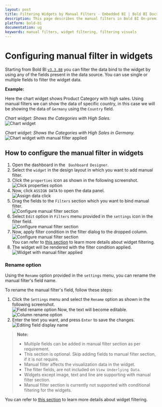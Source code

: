 ```yaml
---
layout: post
title: Filtering Widgets by Manual Filters - Embedded BI | Bold BI Docs
description: This page describes the manual filters in Bold BI On-premise version where fields can be added into filter section of a widget to apply filter based on them.
platform: bold-bi
documentation: ug
keywords: manual filters, widget filtering, filtering visuals
---
```


# Configuring manual filter in widgets

Starting from Bold BI [`v3.3.88`](https://www.boldbi.com/release-history/enterprise/3-3#3-3-88) you can filter the data bind to the widget by using any of the fields present in the data source. You can use single or multiple fields to filter the widget data. 

**Example:**

Here the chart widget shows Product Category with high sales. Using manual filters we can show the data of specific country, in this case we will be showing the data of `Germany` using the `Country` field.

*Chart widget: Shows the Categories with High Sales.* <br>
 ![Chart widget](/static/assets/embedded/visualizing-data/working-with-widgets/images/manual-filter-not-applied-in-chart.png)

*Chart widget: Shows the Categories with High Sales in Germany.*<br>
 ![Chart widget with manual filter applied](/static/assets/embedded/visualizing-data/working-with-widgets/images/manual-filter-applied-in-chart.png)

## How to configure the manual filter in widgets

1.	Open the dashboard in the ` Dashboard Designer`. 
2.	Select the  `widget` in the design layout in which you want to add manual filter. 
3.	Click the `properties` icon as shown in the following screenshot.<br>
 ![Click properties option](/static/assets/embedded/visualizing-data/working-with-widgets/images/manual-filter-properties-icon.png)
4.	Now, click `ASSIGN DATA` to open the data panel.<br>
 ![Assign data click](/static/assets/embedded/visualizing-data/working-with-widgets/images/manual-filter-assigndata.png)
5.	Drag the fields to the `Filters` section which you want to bind manual filter.<br>
 ![Configure manual filter section](/static/assets/embedded/visualizing-data/working-with-widgets/images/manual-filter-column-dropped.png)
6. Select `Edit` option in `Filters` menu provided in the `settings` icon in the filter field.<br>
 ![Configure manual filter section](/static/assets/embedded/visualizing-data/working-with-widgets/images/manual-filter-settings-icon.png)
7.  Now, apply filter condition in the filter dialog to the dropped column. <br>
 ![Configure manual filter section](/static/assets/embedded/visualizing-data/working-with-widgets/images/manual-filter-dialog.png)<br>
  You can refer to [this section](/embedded-bi/visualizing-data/working-with-widgets/configuring-widget-filters/) to learn more details about widget filtering.
8.	The widget will be rendered with the filter condition applied. 
 ![Widget with manual filter applied](/static/assets/embedded/visualizing-data/working-with-widgets/images/manual-filter-applied-in-designer.png)

### Rename option

Using the `Rename` option provided in the `settings` menu, you can rename the manual filter's field name. 

To rename the manual filter's field, follow these steps:
1.	Click the `Settings` menu and select the `Rename` option as shown in the following screenshot.<br>
 ![Field rename option](/static/assets/embedded/visualizing-data/working-with-widgets/images/manual-filter-settings-rename.png)
Now, the text will become editable. <br>
 ![Column rename option](/static/assets/embedded/visualizing-data/working-with-widgets/images/manual-filter-settings-rename-editable.png)
2.	Enter the text you want, and press `Enter` to save the changes.<br>
 ![Editing field display name](/static/assets/embedded/visualizing-data/working-with-widgets/images/manual-filter-settings-renamed.png)

> **Note:**
>   * Multiple fields can be added in manual filter section as per requirement.
>   * This section is optional. Skip adding fields to manual filter section, if it is not require.
>   * Manual filter affects the visualization data in the widget.
>   * The filter fields, are not included on `View Underlying Data`.
>   * Widgets except image, text and line are supporting with manual filter section.
>   * Manual filter section is currently not supported with conditional filtering for the widgets. 

You can refer to [this section](/embedded-bi/visualizing-data/working-with-widgets/configuring-widget-filters/) to learn more details about widget filtering. 
